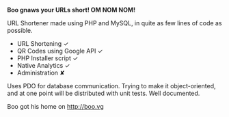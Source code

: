 **Boo gnaws your URLs short! OM NOM NOM!**

URL Shortener made using PHP and MySQL, in quite as few lines of code as possible.

  * URL Shortening ✓
  * QR Codes using Google API ✓
  * PHP Installer script ✓
  * Native Analytics ✓
  * Administration ✘

Uses PDO for database communication.
Trying to make it object-oriented, and at one point will be distributed with unit tests.
Well documented.

Boo got his home on http://boo.vg